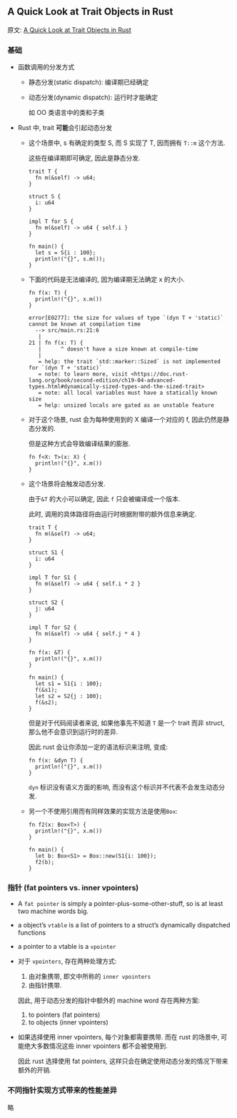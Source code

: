 

## A Quick Look at Trait Objects in Rust

原文: [A Quick Look at Trait Objects in Rust](https://tratt.net/laurie/blog/entries/a_quick_look_at_trait_objects_in_rust.html)



### 基础

- 函数调用的分发方式

  - 静态分发(static dispatch): 编译期已经确定

  - 动态分发(dynamic dispatch): 运行时才能确定

    如 OO 类语言中的类和子类

- Rust 中, trait **可能**会引起动态分发

  - 这个场景中, s 有确定的类型 S, 而 S 实现了 T, 因而拥有 `T::m` 这个方法. 

    这些在编译期即可确定, 因此是静态分发.

    ```
    trait T {
      fn m(&self) -> u64;
    }
    
    struct S {
      i: u64
    }
    
    impl T for S {
      fn m(&self) -> u64 { self.i }
    }
    
    fn main() {
      let s = S{i : 100};
      println!("{}", s.m());
    }
    ```

  - 下面的代码是无法编译的, 因为编译期无法确定 x 的大小.

    ```
    fn f(x: T) {
      println!("{}", x.m())
    }
    ```

    ```
    error[E0277]: the size for values of type `(dyn T + 'static)` cannot be known at compilation time
      --> src/main.rs:21:6
       |
    21 | fn f(x: T) {
       |      ^ doesn't have a size known at compile-time
       |
       = help: the trait `std::marker::Sized` is not implemented for `(dyn T + 'static)`
       = note: to learn more, visit <https://doc.rust-lang.org/book/second-edition/ch19-04-advanced-types.html#dynamically-sized-types-and-the-sized-trait>
       = note: all local variables must have a statically known size
       = help: unsized locals are gated as an unstable feature
    ```

  - 对于这个场景, rust 会为每种使用到的 X 编译一个对应的 f, 因此仍然是静态分发的.

    但是这种方式会导致编译结果的膨胀.

    ```
    fn f<X: T>(x: X) {
      println!("{}", x.m())
    }
    ```

  - 这个场景将会触发动态分发.

    由于`&T` 的大小可以确定, 因此 `f` 只会被编译成一个版本.

    此时, 调用的具体路径将由运行时根据附带的额外信息来确定.

    ```
    trait T {
      fn m(&self) -> u64;
    }
    
    struct S1 {
      i: u64
    }
    
    impl T for S1 {
      fn m(&self) -> u64 { self.i * 2 }
    }
    
    struct S2 {
      j: u64
    }
    
    impl T for S2 {
      fn m(&self) -> u64 { self.j * 4 }
    }
    
    fn f(x: &T) {
      println!("{}", x.m())
    }
    
    fn main() {
      let s1 = S1{i : 100};
      f(&s1);
      let s2 = S2{j : 100};
      f(&s2);
    }
    ```

    但是对于代码阅读者来说, 如果他事先不知道 `T` 是一个 trait 而非 struct, 那么他不会意识到运行时的差异.

    因此 rust 会让你添加一定的语法标识来注明, 变成:

    ```
    fn f(x: &dyn T) {
      println!("{}", x.m())
    }
    ```

    `dyn` 标识没有语义方面的影响, 而没有这个标识并不代表不会发生动态分发.

  - 另一个不使用引用而有同样效果的实现方法是使用`Box`:

    ```
    fn f2(x: Box<T>) {
      println!("{}", x.m())
    }
    
    fn main() {
      let b: Box<S1> = Box::new(S1{i: 100});
      f2(b);
    }
    ```



### 指针 (fat pointers vs. inner vpointers)

- A `fat pointer` is simply a pointer-plus-some-other-stuff, so is at least two machine words big.

- a object’s `vtable` is a list of pointers to a struct’s dynamically dispatched functions

- a pointer to a vtable is a `vpointer`

- 对于 `vpointers`, 存在两种处理方式:

  1. 由对象携带, 即文中所称的 `inner vpointers`
  2. 由指针携带.

  因此, 用于动态分发的指针中额外的 machine word 存在两种方案:

  1. to pointers (fat pointers) 
  2. to objects (inner vpointers)

- 如果选择使用 inner vpointers, 每个对象都需要携带. 而在 rust 的场景中, 可能绝大多数情况这些 inner vpointers 都不会被使用到.

  因此 rust 选择使用 fat pointers, 这样只会在确定使用动态分发的情况下带来额外的开销.



### 不同指针实现方式带来的性能差异

略

